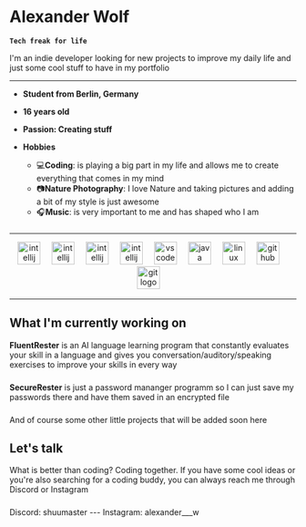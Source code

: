 # Alexander Wolf

**`Tech freak for life`**

I'm an indie developer looking for new projects to improve my daily life and just some cool stuff to have in my portfolio

---
- **Student from Berlin, Germany**
- **16 years old**
- **Passion: Creating stuff**

- **Hobbies**

  - 💻**Coding**: is playing a big part in my life and allows me to create everything that comes in my mind
  - 📷**Nature Photography**: I love Nature and taking pictures and adding a bit of my style is just awesome
  - 🎧**Music**: is very important to me and has shaped who I am

###
<hr>

<div align="center">
  <img src="https://cdn.jsdelivr.net/gh/devicons/devicon@latest/icons/pycharm/pycharm-original.svg" height="40" alt="intellij logo"  />
  <img width="12" />
  <img src="https://cdn.jsdelivr.net/gh/devicons/devicon@latest/icons/python/python-original.svg" height="40" alt="intellij logo"  />
  <img width="12" />
  <img src="https://cdn.jsdelivr.net/gh/devicons/devicon@latest/icons/raspberrypi/raspberrypi-original.svg" height="40" alt="intellij logo"  />
  <img width="12"/> 
  <img src="https://cdn.jsdelivr.net/gh/devicons/devicon/icons/intellij/intellij-original.svg" height="40" alt="intellij logo"  />
  <img width="12" />
  <img src="https://cdn.jsdelivr.net/gh/devicons/devicon/icons/vscode/vscode-original.svg" height="40" alt="vscode logo"  />
  <img width="12" />
  <img src="https://cdn.jsdelivr.net/gh/devicons/devicon@latest/icons/csharp/csharp-original.svg" height="40" alt="java logo"  />
  <img width="12"/>
  <img src="https://cdn.jsdelivr.net/gh/devicons/devicon/icons/linux/linux-original.svg" height="40" alt="linux logo"  />
  <img width="12" />
  <img src="https://cdn.jsdelivr.net/gh/devicons/devicon/icons/github/github-original.svg" height="40" alt="github logo"  />
  <img width="12" />
  <img src="https://cdn.jsdelivr.net/gh/devicons/devicon/icons/git/git-original.svg" height="40" alt="git logo"  />
  <img width="12" />
</div>
<hr>

###

<h2>What I'm currently working on</h2>

**FluentRester** is an AI language learning program that constantly evaluates your skill in a language and gives you conversation/auditory/speaking exercises to improve your skills in every way
###
**SecureRester** is just a password mananger programm so I can just save my passwords there and have them saved in an encrypted file

###
And of course some other little projects that will be added soon here


<h2>Let's talk</h2>
What is better than coding? Coding together. If you have some cool ideas or you're also searching for a coding buddy, you can always reach me through Discord or Instagram

###

Discord: shuumaster --- Instagram: alexander___w
